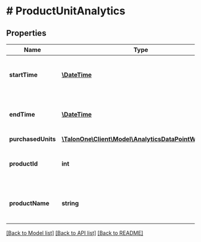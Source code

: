 # # ProductUnitAnalytics

## Properties

Name | Type | Description | Notes
------------ | ------------- | ------------- | -------------
**startTime** | [**\DateTime**](\DateTime.md) | The start of the aggregation time frame in UTC. | 
**endTime** | [**\DateTime**](\DateTime.md) | The end of the aggregation time frame in UTC. | 
**purchasedUnits** | [**\TalonOne\Client\Model\AnalyticsDataPointWithTrend**](AnalyticsDataPointWithTrend.md) |  | 
**productId** | **int** | The ID of the analytics-level product. | 
**productName** | **string** | The name of the analytics-level product. | 

[[Back to Model list]](../../README.md#documentation-for-models) [[Back to API list]](../../README.md#documentation-for-api-endpoints) [[Back to README]](../../README.md)


